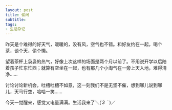```yaml
---
layout: post
title: 偷闲 
subtitle: 
tags:
- 生活杂记
---
```


昨天是个难得的好天气，暖暖的，没有风，空气也不错。和好友约在一起，喝个茶，谈个天，偷个懒。

望着茶杯上袅袅的热气，好像上次这样的场面是两个月以前了。不用说开学以后陪着孩子忙东忙西；就算有空坐在一起，也有那几个小淘气在一旁上天入地，难得清净……

讨论讨论新机会，吐槽吐槽不如意，这一刻我们不是无坚不催，想到哪儿说到哪儿，天马行空，哈哈一笑……

今天一觉醒来，感觉又电量满满。生活我来了＼(*´3｀*)／


